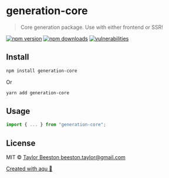 # generation-core

> Core generation package. Use with either frontend or SSR!

[![npm version](https://img.shields.io/npm/v/generation-core)](https://www.npmjs.com/package/generation-core)
[![npm downloads](https://img.shields.io/npm/dw/generation-core)](https://www.npmjs.com/package/generation-core)
[![vulnerabilities](https://img.shields.io/snyk/vulnerabilities/npm/generation-core)](https://www.npmjs.com/package/generation-core)

## Install

```bash
npm install generation-core
```

Or

```bash
yarn add generation-core
```

## Usage

```js
import { ... } from "generation-core";
```

## License

MIT © [Taylor Beeston <beeston.taylor@gmail.com>](https://github.com/TaylorBeeston)

[Created with aqu 🌊](https://github.com/ArtiomTr/aqu#readme)
